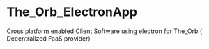 # The_Orb_ElectronApp
Cross platform enabled Client Software using electron for The_Orb ( Decentralized FaaS provider)
